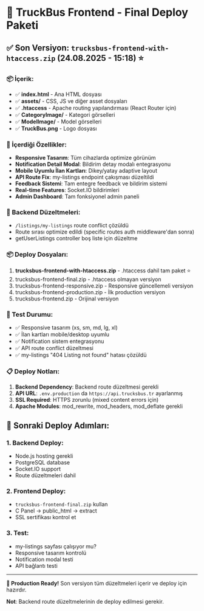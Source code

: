 # 🚀 TruckBus Frontend - Final Deploy Paketi

## ✅ Son Versiyon: `trucksbus-frontend-with-htaccess.zip` (24.08.2025 - 15:18) ⭐

### 📦 İçerik:
- ✅ **index.html** - Ana HTML dosyası
- ✅ **assets/** - CSS, JS ve diğer asset dosyaları  
- ✅ **.htaccess** - Apache routing yapılandırması (React Router için)
- ✅ **CategoryImage/** - Kategori görselleri
- ✅ **ModelImage/** - Model görselleri
- ✅ **TruckBus.png** - Logo dosyası

### 📱 İçerdiği Özellikler:
- **Responsive Tasarım**: Tüm cihazlarda optimize görünüm
- **Notification Detail Modal**: Bildirim detay modalı entegrasyonu
- **Mobile Uyumlu İlan Kartları**: Dikey/yatay adaptive layout
- **API Route Fix**: my-listings endpoint çakışması düzeltildi
- **Feedback Sistemi**: Tam entegre feedback ve bildirim sistemi
- **Real-time Features**: Socket.IO bildirimleri
- **Admin Dashboard**: Tam fonksiyonel admin paneli

### 🔧 Backend Düzeltmeleri:
- `/listings/my-listings` route conflict çözüldü
- Route sırası optimize edildi (specific routes auth middleware'dan sonra)
- getUserListings controller boş liste için düzeltme

### 📦 Deploy Dosyaları:
1. **trucksbus-frontend-with-htaccess.zip** - .htaccess dahil tam paket ⭐
2. trucksbus-frontend-final.zip - .htaccess olmayan versiyon  
3. trucksbus-frontend-responsive.zip - Responsive güncellemeli versiyon
4. trucksbus-frontend-production.zip - İlk production versiyon
5. trucksbus-frontend.zip - Orijinal versiyon

### 🧪 Test Durumu:
- ✅ Responsive tasarım (xs, sm, md, lg, xl)
- ✅ İlan kartları mobile/desktop uyumlu
- ✅ Notification sistem entegrasyonu
- ✅ API route conflict düzeltmesi
- ✅ my-listings "404 Listing not found" hatası çözüldü

### 📋 Deploy Notları:
1. **Backend Dependency**: Backend route düzeltmesi gerekli
2. **API URL**: `.env.production` da `https://api.trucksbus.tr` ayarlanmış
3. **SSL Required**: HTTPS zorunlu (mixed content errors için)
4. **Apache Modules**: mod_rewrite, mod_headers, mod_deflate gerekli

## 🎯 Sonraki Deploy Adımları:

### 1. Backend Deploy:
- Node.js hosting gerekli
- PostgreSQL database
- Socket.IO support
- Route düzeltmeleri dahil

### 2. Frontend Deploy:
- `trucksbus-frontend-final.zip` kullan
- C Panel → public_html → extract
- SSL sertifikası kontrol et

### 3. Test:
- my-listings sayfası çalışıyor mu?
- Responsive tasarım kontrolü
- Notification modal testi
- API bağlantı testi

---

**🎉 Production Ready!** 
Son versiyon tüm düzeltmeleri içerir ve deploy için hazırdır.

**Not**: Backend route düzeltmelerinin de deploy edilmesi gerekir.
